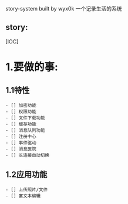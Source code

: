 story-system
built by wyx0k
一个记录生活的系统

story:
--------
[IOC]
# 1.要做的事:
## 1.1特性
    - [] 加密功能
    - [] 权限功能
    - [] 文件下载功能
    - [] 缓存功能
    - [] 消息队列功能
    - [] 注册中心
    - [] 事件驱动
    - [] 消息医院
    - [] 长连接自动切换
## 1.2应用功能
    - [] 上传照片/文件
    - [] 富文本编辑
